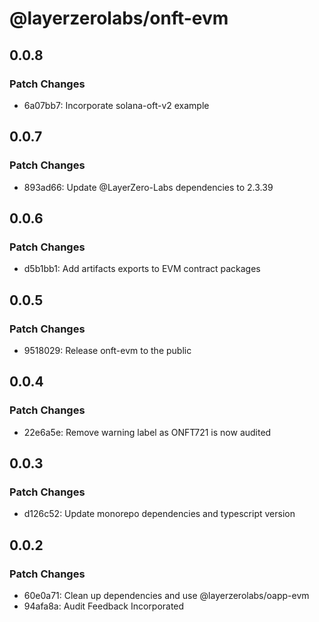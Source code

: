 # @layerzerolabs/onft-evm

## 0.0.8

### Patch Changes

- 6a07bb7: Incorporate solana-oft-v2 example

## 0.0.7

### Patch Changes

- 893ad66: Update @LayerZero-Labs dependencies to 2.3.39

## 0.0.6

### Patch Changes

- d5b1bb1: Add artifacts exports to EVM contract packages

## 0.0.5

### Patch Changes

- 9518029: Release onft-evm to the public

## 0.0.4

### Patch Changes

- 22e6a5e: Remove warning label as ONFT721 is now audited

## 0.0.3

### Patch Changes

- d126c52: Update monorepo dependencies and typescript version

## 0.0.2

### Patch Changes

- 60e0a71: Clean up dependencies and use @layerzerolabs/oapp-evm
- 94afa8a: Audit Feedback Incorporated
